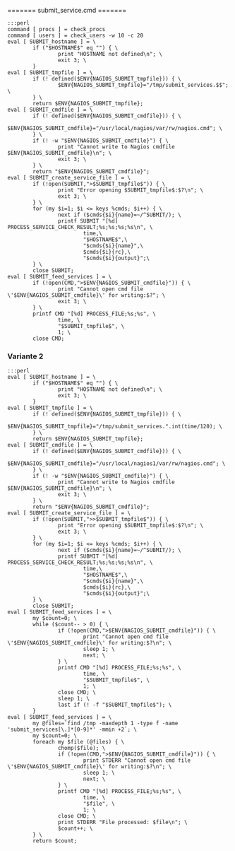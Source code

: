 ======= submit_service.cmd =======

	:::perl
	command [ procs ] = check_procs
	command [ users ] = check_users -w 10 -c 20
	eval [ SUBMIT_hostname ] = \
	        if ("$HOSTNAME$" eq "") { \
	                print "HOSTNAME not defined\n"; \
	                exit 3; \
	        }
	eval [ SUBMIT_tmpfile ] = \
	        if (! defined($ENV{NAGIOS_SUBMIT_tmpfile})) { \
	                $ENV{NAGIOS_SUBMIT_tmpfile}="/tmp/submit_services.$$"; \
	        } \
	        return $ENV{NAGIOS_SUBMIT_tmpfile};
	eval [ SUBMIT_cmdfile ] = \
	        if (! defined($ENV{NAGIOS_SUBMIT_cmdfile})) { \
	                $ENV{NAGIOS_SUBMIT_cmdfile}="/usr/local/nagios/var/rw/nagios.cmd"; \
	        } \
	        if (! -w "$ENV{NAGIOS_SUBMIT_cmdfile}") { \
	                print "Cannot write to Nagios cmdfile $ENV{NAGIOS_SUBMIT_cmdfile}\n"; \
	                exit 3; \
	        } \
	        return "$ENV{NAGIOS_SUBMIT_cmdfile}";
	eval [ SUBMIT_create_service_file ] = \
	        if (!open(SUBMIT,">$SUBMIT_tmpfile$")) { \
	                print "Error opening $SUBMIT_tmpfile$:$?\n"; \
	                exit 3; \
	        } \
	        for (my $i=1; $i <= keys %cmds; $i++) { \
	                next if ($cmds{$i}{name}=~/^SUBMIT/); \
	                printf SUBMIT "[%d] PROCESS_SERVICE_CHECK_RESULT;%s;%s;%s;%s\n", \
	                        time,\
	                        "$HOSTNAME$",\
	                        "$cmds{$i}{name}",\
	                        $cmds{$i}{rc},\
	                        "$cmds{$i}{output}";\
	        } \
	        close SUBMIT;
	eval [ SUBMIT_feed_services ] = \
	        if (!open(CMD,">$ENV{NAGIOS_SUBMIT_cmdfile}")) { \
	                print "Cannot open cmd file \'$ENV{NAGIOS_SUBMIT_cmdfile}\' for writing:$?"; \
	                exit 3; \
	        } \
	        printf CMD "[%d] PROCESS_FILE;%s;%s", \
	                time, \
	                "$SUBMIT_tmpfile$", \
	                1; \
	        close CMD;


### Variante 2

	:::perl
	eval [ SUBMIT_hostname ] = \
	        if ("$HOSTNAME$" eq "") { \
	                print "HOSTNAME not defined\n"; \
	                exit 3; \
	        }
	eval [ SUBMIT_tmpfile ] = \
	        if (! defined($ENV{NAGIOS_SUBMIT_tmpfile})) { \
	                $ENV{NAGIOS_SUBMIT_tmpfile}="/tmp/submit_services.".int(time/120); \
	        } \
	        return $ENV{NAGIOS_SUBMIT_tmpfile};
	eval [ SUBMIT_cmdfile ] = \
	        if (! defined($ENV{NAGIOS_SUBMIT_cmdfile})) { \
	                $ENV{NAGIOS_SUBMIT_cmdfile}="/usr/local/nagios1/var/rw/nagios.cmd"; \
	        } \
	        if (! -w "$ENV{NAGIOS_SUBMIT_cmdfile}") { \
	                print "Cannot write to Nagios cmdfile $ENV{NAGIOS_SUBMIT_cmdfile}\n"; \
	                exit 3; \
	        } \
	        return "$ENV{NAGIOS_SUBMIT_cmdfile}";
	eval [ SUBMIT_create_service_file ] = \
	        if (!open(SUBMIT,">>$SUBMIT_tmpfile$")) { \
	                print "Error opening $SUBMIT_tmpfile$:$?\n"; \
	                exit 3; \
	        } \
	        for (my $i=1; $i <= keys %cmds; $i++) { \
	                next if ($cmds{$i}{name}=~/^SUBMIT/); \
	                printf SUBMIT "[%d] PROCESS_SERVICE_CHECK_RESULT;%s;%s;%s;%s\n", \
	                        time,\
	                        "$HOSTNAME$",\
	                        "$cmds{$i}{name}",\
	                        $cmds{$i}{rc},\
	                        "$cmds{$i}{output}";\
	        } \
	        close SUBMIT;
	eval [ SUBMIT_feed_services ] = \
	        my $count=0; \
	        while ($count-- > 0) { \
	                if (!open(CMD,">$ENV{NAGIOS_SUBMIT_cmdfile}")) { \
	                        print "Cannot open cmd file \'$ENV{NAGIOS_SUBMIT_cmdfile}\' for writing:$?\n"; \
	                        sleep 1; \
	                        next; \
	                } \
	                printf CMD "[%d] PROCESS_FILE;%s;%s", \
	                        time, \
	                        "$SUBMIT_tmpfile$", \
	                        1; \
	                close CMD; \
	                sleep 1; \
	                last if (! -f "$SUBMIT_tmpfile$"); \
	        } 
	eval [ SUBMIT_feed_services ] = \
	        my @files=`find /tmp -maxdepth 1 -type f -name 'submit_services[\.]*[0-9]*' -mmin +2`; \
	        my $count=0; \
	        foreach my $file (@files) { \
	                chomp($file); \
	                if (!open(CMD,">$ENV{NAGIOS_SUBMIT_cmdfile}")) { \
	                        print STDERR "Cannot open cmd file \'$ENV{NAGIOS_SUBMIT_cmdfile}\' for writing:$?\n"; \
	                        sleep 1; \
	                        next; \
	                } \
	                printf CMD "[%d] PROCESS_FILE;%s;%s", \
	                        time, \
	                        "$file", \
	                        1; \
	                close CMD; \
	                print STDERR "File processed: $file\n"; \
	                $count++; \
	        } \
	        return $count;

